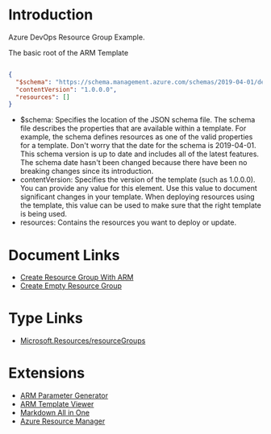 # Introduction 
Azure DevOps Resource Group Example.


The basic root of the ARM Template

```json

{
  "$schema": "https://schema.management.azure.com/schemas/2019-04-01/deploymentTemplate.json#",
  "contentVersion": "1.0.0.0",
  "resources": []
}

```


- $schema: Specifies the location of the JSON schema file. The schema file describes the properties that are available within a template. For example, the schema defines resources as one of the valid properties for a template. Don't worry that the date for the schema is 2019-04-01. This schema version is up to date and includes all of the latest features. The schema date hasn't been changed because there have been no breaking changes since its introduction.
- contentVersion: Specifies the version of the template (such as 1.0.0.0). You can provide any value for this element. Use this value to document significant changes in your template. When deploying resources using the template, this value can be used to make sure that the right template is being used.
- resources: Contains the resources you want to deploy or update.

# Document Links
- [Create Resource Group With ARM](https://docs.microsoft.com/en-us/azure/azure-resource-manager/templates/template-tutorial-create-first-template)
- [Create Empty Resource Group](https://docs.microsoft.com/en-us/azure/azure-resource-manager/templates/deploy-to-subscription)

# Type Links
- [Microsoft.Resources/resourceGroups](https://docs.microsoft.com/en-us/azure/templates/microsoft.resources/2020-06-01/resourcegroups)

# Extensions
- [ARM Parameter Generator](https://marketplace.visualstudio.com/items?itemName=wilfriedwoivre.arm-params-generator)
- [ARM Template Viewer](https://marketplace.visualstudio.com/items?itemName=bencoleman.armview)
- [Markdown All in One](https://marketplace.visualstudio.com/items?itemName=yzhang.markdown-all-in-one)
- [Azure Resource Manager](https://marketplace.visualstudio.com/items?itemName=msazurermtools.azurerm-vscode-tools)